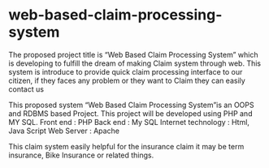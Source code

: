 # web-based-claim-processing-system
The proposed project title is “Web Based Claim Processing System” which is developing to fulfill the dream of making Claim system through web. This system is introduce to provide quick claim processing interface to our citizen, if they faces any problem or they want to Claim they can easily contact us


This proposed system “Web Based Claim Processing System”is an OOPS and RDBMS
based Project. This project will be developed using PHP and MY SQL.
Front end : PHP
Back end : My SQL
Internet technology : Html, Java Script
Web Server : Apache

This claim system easily helpful for the insurance claim it may be term insurance, Bike
Insurance or related things.
